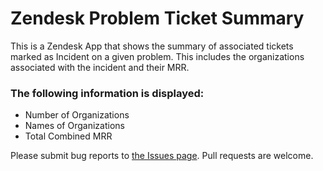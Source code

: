 # Zendesk Problem Ticket Summary

This is a Zendesk App that shows the summary of associated tickets marked as Incident on a given problem. This includes the organizations associated with the incident and their MRR.

### The following information is displayed:

* Number of Organizations
* Names of Organizations
* Total Combined MRR

Please submit bug reports to [the Issues page](https://github.com/TylerConlee/zendesk-problem-viewer/issues). Pull requests are welcome.


